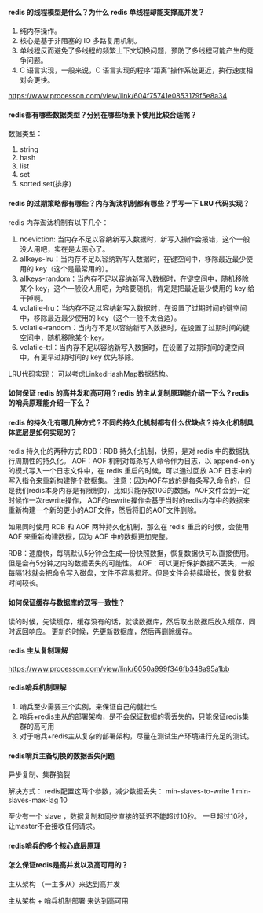 #### redis 的线程模型是什么？为什么 redis 单线程却能支撑高并发？
1. 纯内存操作。
2. 核心是基于非阻塞的 IO 多路复用机制。
3. 单线程反而避免了多线程的频繁上下文切换问题，预防了多线程可能产生的竞争问题。
4. C 语言实现，一般来说，C 语言实现的程序“距离”操作系统更近，执行速度相对会更快。

https://www.processon.com/view/link/604f75741e0853179f5e8a34

#### redis都有哪些数据类型？分别在哪些场景下使用比较合适呢？
数据类型：
1. string
2. hash
3. list
4. set
5. sorted set(排序)

#### redis 的过期策略都有哪些？内存淘汰机制都有哪些？手写一下 LRU 代码实现？
redis 内存淘汰机制有以下几个：
1. noeviction: 当内存不足以容纳新写入数据时，新写入操作会报错，这个一般没人用吧，实在是太恶心了。
2. allkeys-lru：当内存不足以容纳新写入数据时，在键空间中，移除最近最少使用的 key（这个是最常用的）。
3. allkeys-random：当内存不足以容纳新写入数据时，在键空间中，随机移除某个 key，这个一般没人用吧，为啥要随机，肯定是把最近最少使用的 key 给干掉啊。
4. volatile-lru：当内存不足以容纳新写入数据时，在设置了过期时间的键空间中，移除最近最少使用的 key（这个一般不太合适）。
5. volatile-random：当内存不足以容纳新写入数据时，在设置了过期时间的键空间中，随机移除某个 key。
6. volatile-ttl：当内存不足以容纳新写入数据时，在设置了过期时间的键空间中，有更早过期时间的 key 优先移除。


LRU代码实现：
可以考虑LinkedHashMap数据结构。

#### 如何保证 redis 的高并发和高可用？redis 的主从复制原理能介绍一下么？redis 的哨兵原理能介绍一下么？

#### redis 的持久化有哪几种方式？不同的持久化机制都有什么优缺点？持久化机制具体底层是如何实现的？
redis 持久化的两种方式
RDB：RDB 持久化机制，快照，是对 redis 中的数据执行周期性的持久化。
AOF：AOF 机制对每条写入命令作为日志，以 append-only 的模式写入一个日志文件中，在 redis 重启的时候，可以通过回放 AOF 日志中的写入指令来重新构建整个数据集。
    注意：因为AOF存放的是每条写入命令的，但是我们redis本身内存是有限制的，比如只能存放10G的数据，AOF文件会到一定时候作一次rewrite操作，
        AOF的rewrite操作会基于当时的redis内存中的数据来重新构建一个新的更小的AOF文件，然后将旧的AOF文件删除。

如果同时使用 RDB 和 AOF 两种持久化机制，那么在 redis 重启的时候，会使用 AOF 来重新构建数据，因为 AOF 中的数据更加完整。


RDB：速度快，每隔默认5分钟会生成一份快照数据，恢复数据快可以直接使用。但是会有5分钟之内的数据丢失的可能性。
AOF：可以更好保护数据不丢失，一般每隔1秒就会把命令写入磁盘，文件不容易损坏。但是文件会持续增长，恢复数据时间较长。


#### 如何保证缓存与数据库的双写一致性？
读的时候，先读缓存，缓存没有的话，就读数据库，然后取出数据后放入缓存，同时返回响应。
更新的时候，先更新数据库，然后再删除缓存。

#### redis 主从复制理解
https://www.processon.com/view/link/6050a999f346fb348a95a1bb

#### redis哨兵机制理解
1. 哨兵至少需要三个实例，来保证自己的健壮性
2. 哨兵+redis主从的部署架构，是不会保证数据的零丢失的，只能保证redis集群的高可用
3. 对于哨兵+redis主从复杂的部署架构，尽量在测试生产环境进行充足的测试。
#### redis哨兵主备切换的数据丢失问题
异步复制、集群脑裂

解决方式：
redis配置这两个参数，减少数据丢失：
min-slaves-to-write 1
min-slaves-max-lag 10

至少有一个 slave ，数据复制和同步直接的延迟不能超过10秒。
一旦超过10秒，让master不会接收任何请求。

#### redis哨兵的多个核心底层原理

#### 怎么保证redis是高并发以及高可用的？

主从架构 （一主多从）来达到高并发

主从架构 + 哨兵机制部署 来达到高可用




















